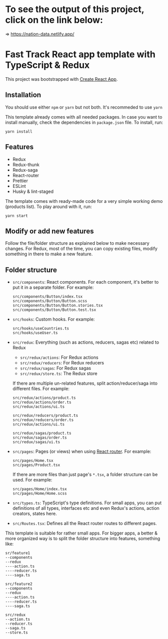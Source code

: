# To see the output of this project, click on the link below:
=> https://nation-data.netlify.app/

# Fast Track React app template with TypeScript & Redux 
This project was bootstrapped with [Create React App](https://github.com/facebook/create-react-app).

## Installation
You should use either `npm` or `yarn` but not both. It's recommeded to use `yarn`

This template already comes with all needed packages. In case you want to install manually, check the dependencies in `package.json` file. To install, run:
```
yarn install
```

## Features
* Redux
* Redux-thunk
* Redux-saga
* React-router
* Prettier
* ESLint
* Husky & lint-staged

The template comes with ready-made code for a very simple working demo (products list). To play around with it, run:
```
yarn start
```

## Modify or add new features
Follow the file/folder structure as explained below to make necessary changes. For Redux, most of the time, you can copy existing files, modify something in there to make a new feature.

## Folder structure
* `src/components`: React components. For each component, it's better to put it in a separate folder. For example:
  ```
  src/components/Button/index.tsx
  src/components/Button/Button.scss
  src/components/Button/Button.stories.tsx
  src/components/Button/Button.test.tsx
  ```

* `src/hooks`: Custom hooks. For example:
  ```
  src/hooks/useCountries.ts
  src/hooks/useUser.ts
  ```

* `src/redux`: Everything (such as actions, reducers, sagas etc) related to Redux
  * `src/redux/actions`: For Redux actions
  * `src/redux/reducers`: For Redux reducers
  * `src/redux/sagas`: For Redux sagas
  * `src/redux/store.ts`: The Redux store

  If there are multiple un-related features, split action/reducer/saga into different files. For example:
  ```
  src/redux/actions/product.ts
  src/redux/actions/order.ts
  src/redux/actions/ui.ts
  ```
  ```
  src/redux/reducers/product.ts
  src/redux/reducers/order.ts
  src/redux/actions/ui.ts
  ```
  ```
  src/redux/sagas/product.ts
  src/redux/sagas/order.ts
  src/redux/sagas/ui.ts
  ```

* `src/pages`: Pages (or views) when using [React router](https://reacttraining.com/react-router/web/guides/quick-start). For example:
  ```
  src/pages/Home.tsx
  src/pages/Product.tsx
  ```
  If there are more files than just page's `*.tsx`, a folder structure can be used. For example:
  ```
  src/pages/Home/index.tsx
  src/pages/Home/Home.scss
  ```

* `src/types.ts`: TypeScript's type definitions. For small apps, you can put definitions of all types, interfaces etc and even Redux's actions, action creators, states here.

* `src/Routes.tsx`: Defines all the React router routes to different pages.

This template is suitable for rather small apps. For bigger apps, a better & more organized way is to split the folder structure into features, something like:
  ```
  sr/feature1
  --components
  --redux
  ----action.ts
  ----reducer.ts
  ----saga.ts

  src/feature2
  --components
  --redux
  ----action.ts
  ----reducer.ts
  ----saga.ts

  src/redux
  --action.ts
  --reducer.ts
  --saga.ts
  --store.ts
  ```
